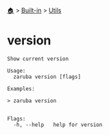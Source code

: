 <!--startTocHeader-->
[🏠](../../README.md) > [Built-in](../README.md) > [Utils](README.md)
# version
<!--endTocHeader-->

```
Show current version

Usage:
  zaruba version [flags]

Examples:

> zaruba version


Flags:
  -h, --help   help for version

```

<!--startTocSubtopic-->
<!--endTocSubtopic-->